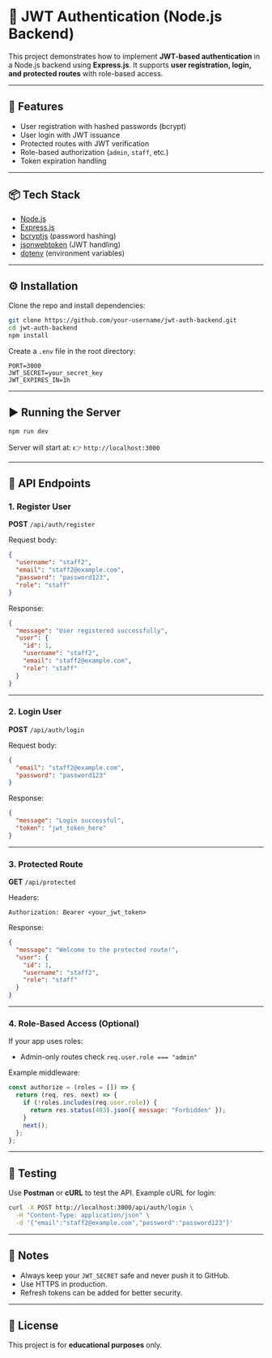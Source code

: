 # 🔐 JWT Authentication (Node.js Backend)

This project demonstrates how to implement **JWT-based authentication** in a Node.js backend using **Express.js**.
It supports **user registration, login, and protected routes** with role-based access.

---

## 🚀 Features

* User registration with hashed passwords (bcrypt)
* User login with JWT issuance
* Protected routes with JWT verification
* Role-based authorization (`admin`, `staff`, etc.)
* Token expiration handling

---

## 📦 Tech Stack

* [Node.js](https://nodejs.org/)
* [Express.js](https://expressjs.com/)
* [bcryptjs](https://www.npmjs.com/package/bcryptjs) (password hashing)
* [jsonwebtoken](https://www.npmjs.com/package/jsonwebtoken) (JWT handling)
* [dotenv](https://www.npmjs.com/package/dotenv) (environment variables)

---

## ⚙️ Installation

Clone the repo and install dependencies:

```bash
git clone https://github.com/your-username/jwt-auth-backend.git
cd jwt-auth-backend
npm install
```

Create a `.env` file in the root directory:

```env
PORT=3000
JWT_SECRET=your_secret_key
JWT_EXPIRES_IN=1h
```

---

## ▶️ Running the Server

```bash
npm run dev
```

Server will start at:
👉 `http://localhost:3000`

---

## 📌 API Endpoints

### 1. Register User

**POST** `/api/auth/register`

Request body:

```json
{
  "username": "staff2",
  "email": "staff2@example.com",
  "password": "password123",
  "role": "staff"
}
```

Response:

```json
{
  "message": "User registered successfully",
  "user": {
    "id": 1,
    "username": "staff2",
    "email": "staff2@example.com",
    "role": "staff"
  }
}
```

---

### 2. Login User

**POST** `/api/auth/login`

Request body:

```json
{
  "email": "staff2@example.com",
  "password": "password123"
}
```

Response:

```json
{
  "message": "Login successful",
  "token": "jwt_token_here"
}
```

---

### 3. Protected Route

**GET** `/api/protected`

Headers:

```
Authorization: Bearer <your_jwt_token>
```

Response:

```json
{
  "message": "Welcome to the protected route!",
  "user": {
    "id": 1,
    "username": "staff2",
    "role": "staff"
  }
}
```

---

### 4. Role-Based Access (Optional)

If your app uses roles:

* Admin-only routes check `req.user.role === "admin"`

Example middleware:

```js
const authorize = (roles = []) => {
  return (req, res, next) => {
    if (!roles.includes(req.user.role)) {
      return res.status(403).json({ message: "Forbidden" });
    }
    next();
  };
};
```

---

## 🧪 Testing

Use **Postman** or **cURL** to test the API.
Example cURL for login:

```bash
curl -X POST http://localhost:3000/api/auth/login \
  -H "Content-Type: application/json" \
  -d '{"email":"staff2@example.com","password":"password123"}'
```

---

## 📖 Notes

* Always keep your `JWT_SECRET` safe and never push it to GitHub.
* Use HTTPS in production.
* Refresh tokens can be added for better security.

---

## 📝 License

This project is for **educational purposes** only.

